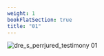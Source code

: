 ```yaml
---
weight: 1
bookFlatSection: true
title: "01"
---
```


![dre_s_perrjured_testimony 01 ](../../jpg/dpjt_01.jpg)


